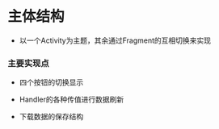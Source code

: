 
# 主体结构
- 以一个Activity为主题，其余通过Fragment的互相切换来实现

### 主要实现点

- 四个按钮的切换显示

- Handler的各种传值进行数据刷新

- 下载数据的保存结构
